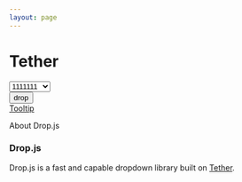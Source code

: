 ```yaml
---
layout: page
---
```


# Tether

<div class="mb-20">
<select class="my-select">
    <option value="1111111">1111111</option>
    <option value="2222222">2222222</option>
    <option value="3333333">3333333</option>
    <option value="4444444">4444444</option>
    <option value="5555555">5555555</option>
</select>
</div>

<div class="mb-20">
<button class="drop-target ui-button">drop</button>
</div>

<div class="mb-20">
<a href='' class="tooltip-demo" data-tooltip="Weeeeee" data-tooltip-position="top center">Tooltip</a>
</div>


<a class="drop-target2 drop-theme-hubspot-popovers">About Drop.js</a>
<div class="drop-content">
    <div class="drop-content-inner">
        <h3 class="title">Drop.js</h3>
        <p>Drop.js is a fast and capable dropdown library built on <a href="/tether/docs/welcome" target="_blank" style="color: inherit">Tether</a>.</p>
    </div>
</div>

                            
<script>
window.onload = function () {
Select.init({selector: '.my-select'});

var drop = new Drop({
  target: document.querySelector('.drop-target'),
  content: 'Welcome to the future!',
  position: 'bottom left',
  openOn: 'click',
  classes: 'drop-theme-arrows'
});

new Drop({
  target: document.querySelector('.drop-target2'),
  content: document.querySelector('.drop-content'),
  position: 'bottom left',
  openOn: 'click',
  classes: 'drop-theme-hubspot-popovers'
});
}


</script>